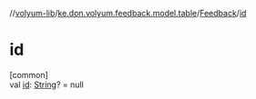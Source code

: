 //[volyum-lib](../../../index.md)/[ke.don.volyum.feedback.model.table](../index.md)/[Feedback](index.md)/[id](id.md)

# id

[common]\
val [id](id.md): [String](https://kotlinlang.org/api/core/kotlin-stdlib/kotlin/-string/index.html)? = null